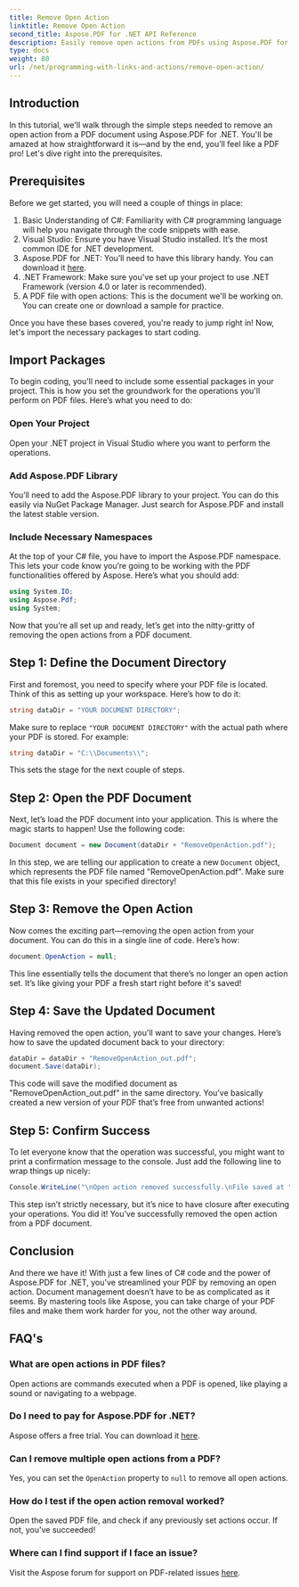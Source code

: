 ```yaml
---
title: Remove Open Action
linktitle: Remove Open Action
second_title: Aspose.PDF for .NET API Reference
description: Easily remove open actions from PDFs using Aspose.PDF for .NET! A simple tutorial with step-by-step guidance for effective PDF management.
type: docs
weight: 80
url: /net/programming-with-links-and-actions/remove-open-action/
---
```

## Introduction

In this tutorial, we'll walk through the simple steps needed to remove an open action from a PDF document using Aspose.PDF for .NET. You'll be amazed at how straightforward it is—and by the end, you’ll feel like a PDF pro! Let's dive right into the prerequisites.

## Prerequisites

Before we get started, you will need a couple of things in place:

1. Basic Understanding of C#: Familiarity with C# programming language will help you navigate through the code snippets with ease.
2. Visual Studio: Ensure you have Visual Studio installed. It’s the most common IDE for .NET development.
3. Aspose.PDF for .NET: You’ll need to have this library handy. You can download it [here](https://releases.aspose.com/pdf/net/). 
4. .NET Framework: Make sure you've set up your project to use .NET Framework (version 4.0 or later is recommended).
5. A PDF file with open actions: This is the document we'll be working on. You can create one or download a sample for practice.

Once you have these bases covered, you're ready to jump right in! Now, let's import the necessary packages to start coding.

## Import Packages

To begin coding, you'll need to include some essential packages in your project. This is how you set the groundwork for the operations you'll perform on PDF files. Here’s what you need to do:

### Open Your Project

Open your .NET project in Visual Studio where you want to perform the operations.

### Add Aspose.PDF Library

You’ll need to add the Aspose.PDF library to your project. You can do this easily via NuGet Package Manager. Just search for Aspose.PDF and install the latest stable version.

### Include Necessary Namespaces

At the top of your C# file, you have to import the Aspose.PDF namespace. This lets your code know you’re going to be working with the PDF functionalities offered by Aspose. Here’s what you should add:

```csharp
using System.IO;
using Aspose.Pdf;
using System;
```

Now that you’re all set up and ready, let’s get into the nitty-gritty of removing the open actions from a PDF document.

## Step 1: Define the Document Directory

First and foremost, you need to specify where your PDF file is located. Think of this as setting up your workspace. Here’s how to do it:

```csharp
string dataDir = "YOUR DOCUMENT DIRECTORY";
```

Make sure to replace `"YOUR DOCUMENT DIRECTORY"` with the actual path where your PDF is stored. For example:

```csharp
string dataDir = "C:\\Documents\\";
```

This sets the stage for the next couple of steps. 

## Step 2: Open the PDF Document

Next, let’s load the PDF document into your application. This is where the magic starts to happen! Use the following code:

```csharp
Document document = new Document(dataDir + "RemoveOpenAction.pdf");
```

In this step, we are telling our application to create a new `Document` object, which represents the PDF file named "RemoveOpenAction.pdf". Make sure that this file exists in your specified directory!

## Step 3: Remove the Open Action

Now comes the exciting part—removing the open action from your document. You can do this in a single line of code. Here’s how:

```csharp
document.OpenAction = null;
```

This line essentially tells the document that there’s no longer an open action set. It’s like giving your PDF a fresh start right before it's saved!

## Step 4: Save the Updated Document

Having removed the open action, you'll want to save your changes. Here’s how to save the updated document back to your directory:

```csharp
dataDir = dataDir + "RemoveOpenAction_out.pdf";
document.Save(dataDir);
```

This code will save the modified document as "RemoveOpenAction_out.pdf" in the same directory. You’ve basically created a new version of your PDF that’s free from unwanted actions!

## Step 5: Confirm Success

To let everyone know that the operation was successful, you might want to print a confirmation message to the console. Just add the following line to wrap things up nicely:

```csharp
Console.WriteLine("\nOpen action removed successfully.\nFile saved at " + dataDir);
```

This step isn’t strictly necessary, but it’s nice to have closure after executing your operations. You did it! You’ve successfully removed the open action from a PDF document.

## Conclusion

And there we have it! With just a few lines of C# code and the power of Aspose.PDF for .NET, you've streamlined your PDF by removing an open action. Document management doesn’t have to be as complicated as it seems. By mastering tools like Aspose, you can take charge of your PDF files and make them work harder for you, not the other way around.

## FAQ's

### What are open actions in PDF files?
Open actions are commands executed when a PDF is opened, like playing a sound or navigating to a webpage.

### Do I need to pay for Aspose.PDF for .NET?
Aspose offers a free trial. You can download it [here](https://releases.aspose.com/).

### Can I remove multiple open actions from a PDF?
Yes, you can set the `OpenAction` property to `null` to remove all open actions.

### How do I test if the open action removal worked?
Open the saved PDF file, and check if any previously set actions occur. If not, you've succeeded!

### Where can I find support if I face an issue?
Visit the Aspose forum for support on PDF-related issues [here](https://forum.aspose.com/c/pdf/10).
